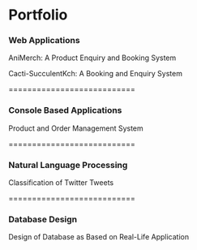 # Portfolio

### Web Applications

AniMerch: A Product Enquiry and Booking System

Cacti-SucculentKch: A Booking and Enquiry System

===========================


### Console Based Applications

Product and Order Management System 

===========================


### Natural Language Processing

Classification of Twitter Tweets



===========================


### Database Design 

Design of Database as Based on Real-Life Application
